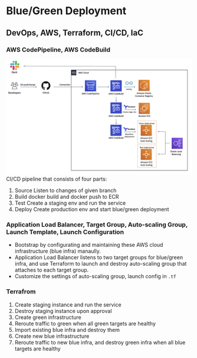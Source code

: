 # Blue/Green Deployment
## DevOps, AWS, Terraform, CI/CD, IaC
### AWS CodePipeline, AWS CodeBuild
![](https://github.com/nathanjonjon/aws-terraform-blue-green/blob/main/architecture.png)
CI/CD pipeline that consists of four parts:
1. Source
    Listen to changes of given branch
2. Build
    docker build and docker push to ECR
3. Test
    Create a staging env and run the service
4. Deploy
    Create production env and start blue/green deployment


### Application Load Balancer, Target Group, Auto-scaling Group, Launch Template, Launch Configuration
- Bootstrap by configurating and maintaining these AWS cloud infrastructure (blue infra) manaully.
- Application Load Balancer listens to two target groups for blue/green infra, and use Terraform to launch and destroy auto-scaling group that attaches to each target group.
- Customize the settings of auto-scaling group, launch config in `.tf`

### Terrafrom
1. Create staging instance and run the service
2. Destroy staging instance upon approval
3. Create green infrastructure
4. Reroute traffic to green when all green targets are healthy
5. Import existing blue infra and destroy them
6. Create new blue infrastructure
7. Reroute traffic to new blue infra, and destroy green infra when all blue targets are healthy
